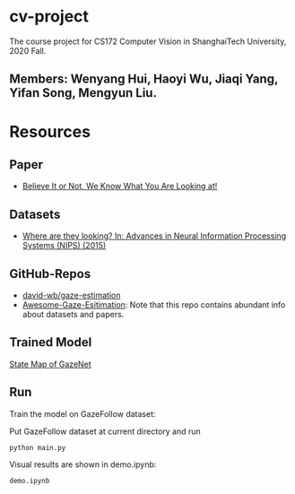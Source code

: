 # cv-project
The course project for CS172 Computer Vision in ShanghaiTech University, 2020 Fall.

## Members: Wenyang Hui, Haoyi Wu, Jiaqi Yang, Yifan Song, Mengyun Liu.

# Resources

## Paper

- [Believe It or Not, We Know What You Are Looking at!](https://arxiv.org/pdf/1907.02364.pdf)

## Datasets

- [Where are they looking?
  In: Advances in Neural Information Processing Systems (NIPS) (2015)](http://gazefollow.csail.mit.edu/download.html)

## GitHub-Repos

- [david-wb/gaze-estimation](https://github.com/david-wb/gaze-estimation)
- [Awesome-Gaze-Esitimation](https://github.com/cvlab-uob/Awesome-Gaze-Estimation): Note that this repo contains abundant info about datasets and papers.


## Trained Model
[State Map of GazeNet](https://1drv.ms/u/s!AmwYRgpWXNuvjW1rfMSumO0nNn3l?e=3wjzaK)

## Run

Train the model on GazeFollow dataset:

Put GazeFollow dataset at current directory and run
```
python main.py
```

Visual results are shown in demo.ipynb:
```
demo.ipynb
```
